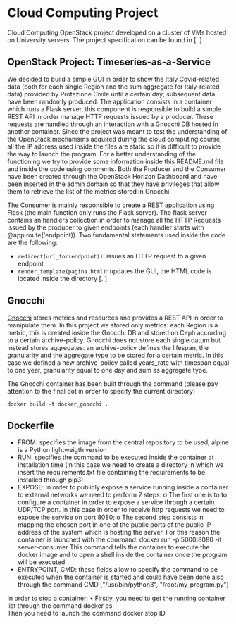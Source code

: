 # Cloud Computing Project
Cloud Computing OpenStack project developed on a cluster of VMs hosted on University servers. The project specification can be found in [..]
## OpenStack Project: Timeseries-as-a-Service
We decided to build a simple GUI in order to show the Italy Covid-related data (both for each single Region and the sum aggregate for Italy-related data) provided by Protezione Civile until a certain day; subsequent data have been randomly produced.
The application consists in a container which runs a Flask server, this component is responsible to build a simple REST API in order manage HTTP requests issued by a producer. These requests are handled through an interaction with a Gnocchi DB hosted in another container.
Since the project was meant to test the understanding of the OpenStack mechanisms acquired during the cloud computing course, all the IP address used inside the files are static so it is difficult to provide the way to launch the program.
For a better understanding of the functioning we try to provide some information inside this README.md file and inside the code using comments.
Both the Producer and the Consumer have been created through the OpenStack Horizon Dashboard and  have been inserted in the admin domain so that they have privileges that allow them to retrieve the list of the metrics stored in Gnocchi.

The Consumer is mainly responsible to create a REST application using Flask (the main function only runs the Flask server). The flask server contains an handlers collection in order to manage all the HTTP Requests issued by the producer to given endpoints (each handler starts with @app.route('endpoint)).
Two fundamental statements used inside the code are the following:
- `redirect(url_for(endpoint))`: issues an HTTP request to a given endpoint
- `render_template(pagina.html)`: updates the GUI, the HTML code is located inside the directory [..]

## Gnocchi
[Gnocchi](https://gnocchi.xyz/) stores metrics and resources and provides a REST API in order to manipulate them. In this project we stored only metrics: each Region is a metric, this is created inside the Gnocchi DB and stored on Ceph according to a certain archive-policy.
Gnocchi does not store each single datum but instead stores aggregates: an archive-policy defines the lifespan, the granularity and the aggregate type to be stored for a certain metric.
In this case we defined a new archive-policy called years_rate with timespan equal to one year, granularity equal to one day and sum as aggregate type.

The Gnocchi container has been built through the command (please pay attention to the final dot in order to specify the current directory)
```
docker build -t docker_gnocchi .
```

## Dockerfile
-	FROM: specifies the image from the central repository to be used, alpine is a Python lightweigth version
-	RUN: specifies the command to be executed inside the container at installation time (in this case we need to create a directory in which we insert the requirements.txt file containing the requirements to be installed through pip3)
-	EXPOSE: in order to publicly expose a service running inside a container to external networks we need to perform 2 steps: 
o	The first one is to to configure a container in order to expose a service through a certain UDP/TCP port. In this case in order to receive http requests we need to expose the service on port 8080; 
o	The second step consists in mapping the chosen port in one of the public ports of the public IP address of the system which is hosting the server. For this reason the container is launched with the command: 
docker run -p 5000:8080 -it server-consumer 
This command tells the container to execute the docker image and to open a shell inside the container once the program will be executed.
-	ENTRYPOINT, CMD: these fields allow to specify the command to be executed when the container is started and could have been done also through the command
CMD ["/usr/bin/python3", "/root/my_program.py"]
  
In order to stop a container:
•	Firstly, you need to get the running container list through the command docker ps  
Then you need to launch the command docker stop ID
